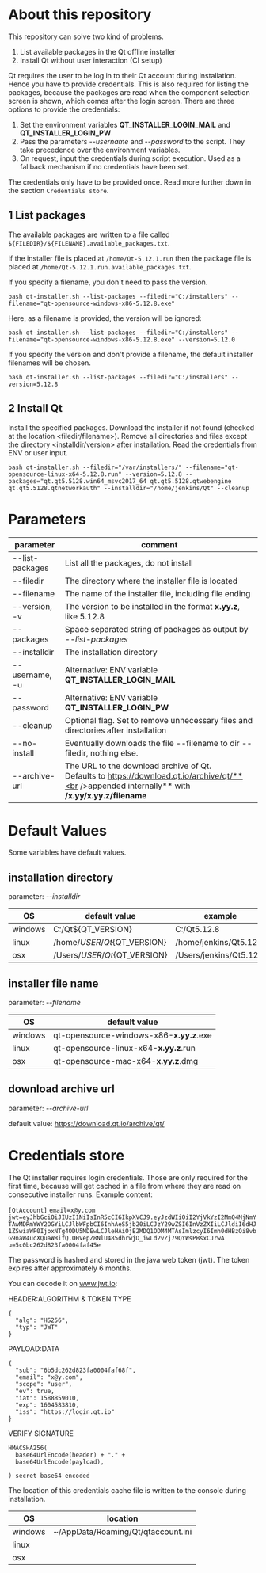 # About this repository

This repository can solve two kind of problems. 

1. List available packages in the Qt offline installer
2. Install Qt without user interaction (CI setup)

Qt requires the user to be log in to their Qt account during installation. Hence you have to provide credentials. This is also required for listing the packages, because the packages are read when the component selection screen is shown, which comes after the login screen. There are three options to provide the credentials: 

1. Set the environment variables **QT_INSTALLER_LOGIN_MAIL** and **QT_INSTALLER_LOGIN_PW**
2. Pass the parameters *--username* and *--password* to the script. They take precedence over the environment variables.
3. On request, input the credentials during script execution. Used as a fallback mechanism if no credentials have been set.

The credentials only have to be provided once. Read more further down in the section `Credentials store`.

## 1 List packages

The available packages are written to a file called `${FILEDIR}/${FILENAME}.available_packages.txt`. 

If the installer file is placed at 
`/home/Qt-5.12.1.run` then the package file is placed at
`/home/Qt-5.12.1.run.available_packages.txt`.

If you specify a filename, you don't need to pass the version.

`bash qt-installer.sh --list-packages --filedir="C:/installers" --filename="qt-opensource-windows-x86-5.12.8.exe"`

Here, as a filename is provided, the version will be ignored:

`bash qt-installer.sh --list-packages --filedir="C:/installers" --filename="qt-opensource-windows-x86-5.12.8.exe" --version=5.12.0`

If you specify the version and don't provide a filename, the default installer filenames will be chosen.

`bash qt-installer.sh --list-packages --filedir="C:/installers" --version=5.12.8`

## 2 Install Qt

Install the specified packages. Download the installer if not found (checked at the location <filedir/filename>). Remove all directories and files except the directory <installdir/version> after installation. Read the credentials from ENV or user input.

`bash qt-installer.sh --filedir="/var/installers/" --filename="qt-opensource-linux-x64-5.12.8.run" --version=5.12.8 --packages="qt.qt5.5128.win64_msvc2017_64 qt.qt5.5128.qtwebengine qt.qt5.5128.qtnetworkauth" --installdir="/home/jenkins/Qt" --cleanup ` 



# Parameters

| parameter       | comment                                                      |
| --------------- | ------------------------------------------------------------ |
| --list-packages | List all the packages, do not install                        |
| --filedir       | The directory where the installer file is located            |
| --filename      | The name of the installer file, including file ending        |
| --version, -v   | The version to be installed in the format **x.yy.z**, like 5.12.8 |
| --packages      | Space separated string of packages as output by *--list-packages* |
| --installdir    | The installation directory                                   |
| --username, -u  | Alternative: ENV variable **QT_INSTALLER_LOGIN_MAIL**        |
| --password      | Alternative: ENV variable **QT_INSTALLER_LOGIN_PW**          |
| --cleanup       | Optional flag. Set to remove unnecessary files and directories after installation |
| --no-install    | Eventually downloads the file --filename to dir --filedir, nothing else. |
| --archive-url   | The URL to the download archive of Qt. <br />Defaults to https://download.qt.io/archive/qt/**<br />appended internally** with **/x.yy/x.yy.z/filename** |



# Default Values

Some variables have default values.

## installation directory

parameter: *--installdir*

| OS      | default value                  | example                 |
| ------- | ------------------------------ | ----------------------- |
| windows | C:/Qt${QT_VERSION}             | C:/Qt5.12.8             |
| linux   | /home/${USER}/Qt${QT_VERSION}  | /home/jenkins/Qt5.12.8  |
| osx     | /Users/${USER}/Qt${QT_VERSION} | /Users/jenkins/Qt5.12.8 |

## installer file name

parameter: *--filename*

| OS      | default value                            |
| ------- | ---------------------------------------- |
| windows | qt-opensource-windows-x86-**x.yy.z**.exe |
| linux   | qt-opensource-linux-x64-**x.yy.z**.run   |
| osx     | qt-opensource-mac-x64-**x.yy.z**.dmg     |

## download archive url

parameter: *--archive-url*

default value: https://download.qt.io/archive/qt/



# Credentials store

The Qt installer requires login credentials. Those are only required for the first time, because will get cached in a file from where they are read on consecutive installer runs. 
Example content:

`[QtAccount]`
`email=x@y.com`
`jwt=eyJhbGciOiJIUzI1NiIsInR5cCI6IkpXVCJ9.eyJzdWIiOiI2YjVkYzI2MmQ4MjNmYTAwMDRmYWY2OGYiLCJlbWFpbCI6InhAeS5jb20iLCJzY29wZSI6InVzZXIiLCJldiI6dHJ1ZSwiaWF0IjoxNTg4ODU5MDEwLCJleHAiOjE2MDQ1ODM4MTAsImlzcyI6Imh0dHBzOi8vbG9naW4ucXQuaW8ifQ.OHVepZ8NlU485dhrwjD_iwLd2vZj79QYWsPBsxCJrwA`
`u=5c0bc262d823fa0004faf45e`

The password is hashed and stored in the java web token (jwt).
The token expires after approximately 6 months.

You can decode it on www.jwt.io:

HEADER:ALGORITHM & TOKEN TYPE

```
{
  "alg": "HS256",
  "typ": "JWT"
}
```

PAYLOAD:DATA

```
{
  "sub": "6b5dc262d823fa0004faf68f",
  "email": "x@y.com",
  "scope": "user",
  "ev": true,
  "iat": 1588859010,
  "exp": 1604583810,
  "iss": "https://login.qt.io"
}
```

VERIFY SIGNATURE

```
HMACSHA256(
  base64UrlEncode(header) + "." +
  base64UrlEncode(payload),
  
) secret base64 encoded
```

The location of this credentials cache file is written to the console during installation.

| OS      | location                           |
| ------- | ---------------------------------- |
| windows | ~/AppData/Roaming/Qt/qtaccount.ini |
| linux   |                                    |
| osx     |                                    |

